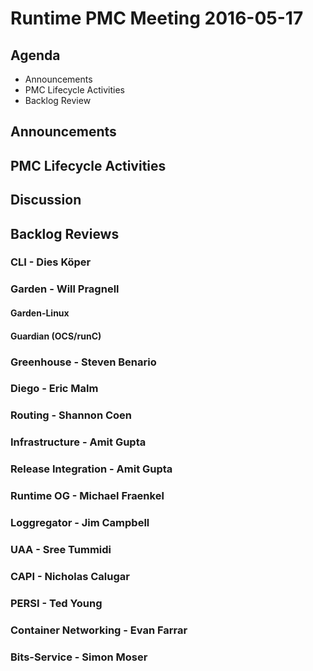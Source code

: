 # Runtime PMC Meeting 2016-05-17

## Agenda
* Announcements
* PMC Lifecycle Activities
* Backlog Review

## Announcements


## PMC Lifecycle Activities


## Discussion

## Backlog Reviews

### CLI - Dies Köper

### Garden - Will Pragnell

#### Garden-Linux

#### Guardian (OCS/runC)

### Greenhouse - Steven Benario

### Diego - Eric Malm

### Routing - Shannon Coen

### Infrastructure - Amit Gupta

### Release Integration - Amit Gupta

### Runtime OG - Michael Fraenkel

### Loggregator - Jim Campbell

### UAA - Sree Tummidi

### CAPI - Nicholas Calugar

### PERSI - Ted Young

### Container Networking - Evan Farrar

### Bits-Service - Simon Moser
